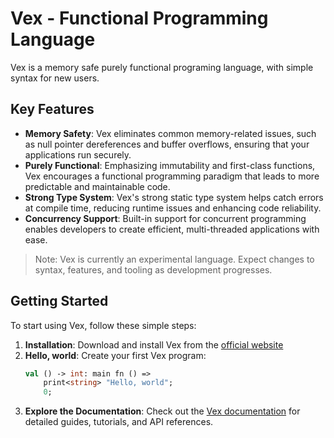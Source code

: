 # Vex - Functional Programming Language
Vex is a memory safe purely functional programing language, with simple syntax for new users.

## Key Features
- **Memory Safety**: Vex eliminates common memory-related issues, such as null pointer dereferences and buffer overflows, ensuring that your applications run securely.
- **Purely Functional**: Emphasizing immutability and first-class functions, Vex encourages a functional programming paradigm that leads to more predictable and maintainable code.
- **Strong Type System**: Vex's strong static type system helps catch errors at compile time, reducing runtime issues and enhancing code reliability.
- **Concurrency Support**: Built-in support for concurrent programming enables developers to create efficient, multi-threaded applications with ease.

> Note: Vex is currently an experimental language. Expect changes to syntax, features, and tooling as development progresses.

## Getting Started
To start using Vex, follow these simple steps:
1. **Installation**: Download and install Vex from the [official website](#)
2. **Hello, world**: Create your first Vex program:
    ```ocaml
    val () -> int: main fn () =>
        print<string> "Hello, world";
        0;
    ```
3. **Explore the Documentation**: Check out the [Vex documentation](/docs/vex/getting-started.md) for detailed guides, tutorials, and API references.